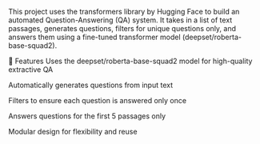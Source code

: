 This project uses the transformers library by Hugging Face to build an automated Question-Answering (QA) system. It takes in a list of text passages, generates questions, filters for unique questions only, and answers them using a fine-tuned transformer model (deepset/roberta-base-squad2).

📌 Features
Uses the deepset/roberta-base-squad2 model for high-quality extractive QA

Automatically generates questions from input text

Filters to ensure each question is answered only once

Answers questions for the first 5 passages only

Modular design for flexibility and reuse
